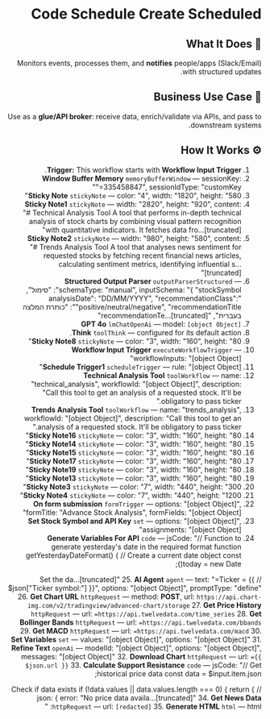 # Code Schedule Create Scheduled
  ## 🚀 What It Does
  Monitors events, processes them, and **notifies** people/apps (Slack/Email) with structured updates.
  
  ## 💼 Business Use Case
  Use as a **glue/API broker**: receive data, enrich/validate via APIs, and pass to downstream systems.
  
  ## ⚙️ How It Works
  1. **Trigger:** This workflow starts with **Workflow Input Trigger**.
  2. **Window Buffer Memory** `memoryBufferWindow` — sessionKey: "=335458847", sessionIdType: "customKey"
3. **Sticky Note** `stickyNote` — color: "4", width: "1820", height: "580"
4. **Sticky Note1** `stickyNote` — width: "2820", height: "920", content: "# Technical Analysis Tool
A tool that performs in-depth technical analysis of stock charts by combining visual pattern recognition with quantitative indicators. It fetches data fro…[truncated]"
5. **Sticky Note2** `stickyNote` — width: "980", height: "580", content: "# Trends Analysis Tool
A tool that analyses news sentiment for requested stocks by fetching recent financial news articles, calculating sentiment metrics, identifying influential s…[truncated]"
6. **Structured Output Parser** `outputParserStructured` — schemaType: "manual", inputSchema: "{
  "stockSymbol": "סימול",
  "analysisDate": "DD/MM/YYYY",
  "recommendationClass": "positive/neutral/negative",
  "recommendationTitle": "כותרת המלצה בעברית",
  "recommendationTe…[truncated]"
7. **GPT 4o** `lmChatOpenAi` — model: `[object Object]`
8. **Think** `toolThink` — configured for its default action.
9. **Sticky Note8** `stickyNote` — color: "3", width: "160", height: "80"
10. **Workflow Input Trigger** `executeWorkflowTrigger` — workflowInputs: "[object Object]"
11. **Schedule Trigger1** `scheduleTrigger` — rule: "[object Object]"
12. **Technical Analysis Tool** `toolWorkflow` — name: "technical_analysis", workflowId: "[object Object]", description: "Call this tool to get an analysis of a requested stock. It'll be obligatory to pass ticker."
13. **Trends Analysis Tool** `toolWorkflow` — name: "trends_analysis", workflowId: "[object Object]", description: "Call this tool to get an analysis of a requested stock. It'll be obligatory to pass ticker."
14. **Sticky Note16** `stickyNote` — color: "3", width: "160", height: "80"
15. **Sticky Note14** `stickyNote` — color: "3", width: "160", height: "80"
16. **Sticky Note15** `stickyNote` — color: "3", width: "160", height: "80"
17. **Sticky Note17** `stickyNote` — color: "3", width: "160", height: "80"
18. **Sticky Note19** `stickyNote` — color: "3", width: "160", height: "80"
19. **Sticky Note13** `stickyNote` — color: "3", width: "160", height: "80"
20. **Sticky Note3** `stickyNote` — color: "7", width: "440", height: "300"
21. **Sticky Note4** `stickyNote` — color: "7", width: "440", height: "1200"
22. **On form submission** `formTrigger` — options: "[object Object]", formTitle: "Advance Stock Analysis", formFields: "[object Object]"
23. **Set Stock Symbol and API Key** `set` — options: "[object Object]", assignments: "[object Object]"
24. **Generate Variables For API** `code` — jsCode: "// Function to generate yesterday's date in the required format
function getYesterdayDateFormat() {
  // Create a current date object
  const today = new Date();
  
  // Set the da…[truncated]"
25. **AI Agent** `agent` — text: "=Ticker = {{ $json["Ticker symbol:"] }}", options: "[object Object]", promptType: "define"
26. **Get Chart URL** `httpRequest` — method: **POST**, url: `https://api.chart-img.com/v2/tradingview/advanced-chart/storage`
27. **Get Price History** `httpRequest` — url: `=https://api.twelvedata.com/time_series`
28. **Get Bollinger Bands** `httpRequest` — url: `=https://api.twelvedata.com/bbands`
29. **Get MACD** `httpRequest` — url: `=https://api.twelvedata.com/macd`
30. **Set Variables** `set` — values: "[object Object]", options: "[object Object]"
31. **Refine Text** `openAi` — modelId: "[object Object]", options: "[object Object]", messages: "[object Object]"
32. **Download Chart** `httpRequest` — url: `={{ $json.url }}`
33. **Calculate Support Resistance** `code` — jsCode: "// Get historical price data
const data = $input.item.json;

// Check if data exists
if (!data.values || data.values.length === 0) {
  return { json: { error: "No price data availa…[truncated]"
34. **Get News Data** `httpRequest` — url: `[redacted]`
35. **Generate HTML** `html` — html: "<!DOCTYPE html>
<html dir="rtl" lang="he">
<head>
    <meta charset="UTF-8">
    <meta name="viewport" content="width=device-width, initial-scale=1.0">
    <title>ניתוח מניית {{ $(…[truncated]"
36. **First Technical Analysis** `openAi` — resource: **image**, operation: **analyze**
37. **Merge** `merge` — numberInputs: "3"
38. **Analyse API Input** `code` — jsCode: "/**
 * Custom code for n8n Code node to analyze news data from Alpha Vantage
 * 
 * - The code receives API data from the previous node
 * - Analyzes sentiment, leading articles, a…[truncated]"
39. **Adjust HTML Colors** `code` — jsCode: "// New function to remove topics with only one article - ultra-simple approach
function removeSingleArticleTopics(html) {
  // First, see if there are any topics with exactly 1 art…[truncated]"
40. **Set Variable** `set` — options: "[object Object]", assignments: "[object Object]"
41. **Organizing Data** `code` — jsCode: "// Getting data from different sources
// Checking existence of objects before trying to access them
const items = $input.all();
const fibData = $input.first().json;

// Trying to …[truncated]"
42. **Send Stock Analysis** `emailSend` — html: "={{ $json.html }}", options: "[object Object]", subject: "=הסקירה היומית של מניית {{ $('AI Agent').item.json.output.stockSymbol }}: {{ $('AI Agent').item.json.output.analysisDate }}"
43. **Merge-2** `merge` — mode: "combine", options: "[object Object]", combineBy: "combineByPosition"
44. **Warp as JSON for GPT** `code` — jsCode: "/**
 * INPUT: items[0].json (Original JSON)
 * OUTPUT: { textPayload: "```json\n{ ... }\n```" }
 */

const pretty = JSON.stringify(items[0].json, null, 2);
const wrapped = `\`\`\`j…[truncated]"
45. **ChatGPT 4o** `openAi` — modelId: "[object Object]", options: "[object Object]", messages: "[object Object]"
46. **Set Final Response** `set` — options: "[object Object]", assignments: "[object Object]"
  
  ## 💡 AI-Powered Ideas for Improvement
  **Explain**  
This n8n workflow automates stock analysis by combining technical chart analysis and news sentiment. It collects stock data, performs technical analysis using indicators like Bollinger Bands and MACD, fetches news sentiment, and generates a comprehensive report. The report, containing a detailed analysis and investment recommendation, is emailed in Hebrew, offering investors data-driven insights.

**Demonstrate**  
A financial advisor can use this workflow to automatically send clients weekly stock analysis reports, saving time on manual data collection and analysis, and providing timely investment insights.

**Imitate**  
1. Import the workflow into your n8n instance.  
2. Connect your API keys for Chart-img, Twelve Data, Alpha Vantage, and OpenAI.  
3. Customize the form to accept stock tickers.  
4. Test the workflow with a sample ticker and email.  
5. Activate the workflow to receive automated reports.

**Practice**  
Create a test stock ticker form, input a NASDAQ symbol, and run the workflow. Check your email for the report. Experiment with different tickers to see how the analysis and recommendations vary.

**WIIFM**  
Mastering this workflow enables you to offer automated stock analysis services, enhancing your financial advisory capabilities. This can attract more clients, improve client satisfaction with timely insights, and increase your revenue through value-added services.
  
  ## 🔧 Setup Instructions
  1. **Connect Credentials:** openAiApi, smtp, httpHeaderAuth.
2. **Notification Targets:** Confirm channel/email IDs and that the bot/app is authorized to post.
3. **API Contracts:** Validate required headers and 2xx/4xx handling; add retries for 429/5xx.
  
### ⚠️ Automation Ain’t the Same Anymore

Most builders out here are stuck doing $500 workflows and calling it a win.  
That’s not the move.  

I'm closing $6k–$13k deals by stacking simple automations with lightweight AI...  
and it takes me under 2 hours to build most of them.

#### 🧠 Examples From My Own Playbook:
- 🔁 Turned a recurring invoice workflow into a $6,000 retainer that saved 20 hours/week  
- ⚖️ Built an AI-powered lead gen engine for law firms — they paid $13,000 happily  
- 🚀 Launched an SEO agent that outperforms funded companies — using free OpenAI credits  

**Want to learn how to do the same?**  
Inside [Digital Boss Code](https://bigpoppacode.io/go/dbc), I break it all down:

✅ The exact AI components that 3x your pricing overnight  
✅ My $15k Automation Framework using n8n + LangChain  
✅ Word-for-word scripts to close high-ticket deals  
✅ Real client case studies with templates  
✅ How to stop looking like a tech VA and start moving like a Solution Architect  

🔥 Get started at → [bigpoppacode.io/go/dbc](https://bigpoppacode.io/go/dbc)  
Limited time access, early birds get the best bonuses.

---
> Built by [Big Poppa Code](https://bigpoppacode.io) – architecting automations that scale people, profits, and purpose.
  